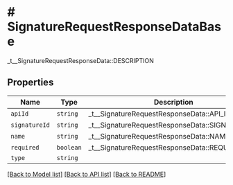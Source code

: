 # # SignatureRequestResponseDataBase

_t__SignatureRequestResponseData::DESCRIPTION

## Properties

Name | Type | Description | Notes
------------ | ------------- | ------------- | -------------
| `apiId` | ```string``` |  _t__SignatureRequestResponseData::API_ID  |  |
| `signatureId` | ```string``` |  _t__SignatureRequestResponseData::SIGNATURE_ID  |  |
| `name` | ```string``` |  _t__SignatureRequestResponseData::NAME  |  |
| `required` | ```boolean``` |  _t__SignatureRequestResponseData::REQUIRED  |  |
| `type` | ```string``` |    |  |

[[Back to Model list]](../../README.md#models) [[Back to API list]](../../README.md#endpoints) [[Back to README]](../../README.md)
